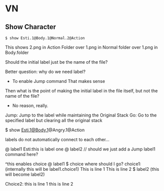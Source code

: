# VN

## Show Character
```
$ show Esti.1@Body.1@Normal.2@Action
```
This shows 2.png in Action Folder over 1.png in Normal folder over 1.png in Body.folder

Should the initial label just be the name of the file?

Better question: why do we need label?
- To enable Jump command
That makes sense

Then what is the point of making the initial label in the file itself, but not the name of the file?
- No reason, really.

Jump: Jump to the label while maintaining the Original Stack
Go: Go to the specified label but clearing all the original stack

$ show Esti.1@Body.1@Angry.1@Action

labels do not automatically connect to each other...

@ label1
Esti:this is label one
@ label2 // should we just add a Jump label1 command here?

^this enables choice
@ label1
$ choice where should I go?
  choice1:
    (internally this will be label1.choice1)
    This is line 1
    This is line 2
    $ label2
    (this will become label2)

  Choice2:
    this is line 1
    this is line 2
